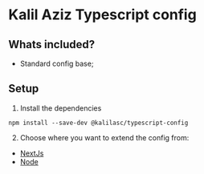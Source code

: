 # Kalil Aziz Typescript config

## Whats included?

- Standard config base;

## Setup

1. Install the dependencies
```
npm install --save-dev @kalilasc/typescript-config
```

2. Choose where you want to extend the config from:
- [NextJs](https://github.com/KalilAziz/kalilasc/blob/main/packages/typescript-config/nextjs.md)
- [Node](https://github.com/KalilAziz/kalilasc/blob/main/packages/typescript-config/node.md)